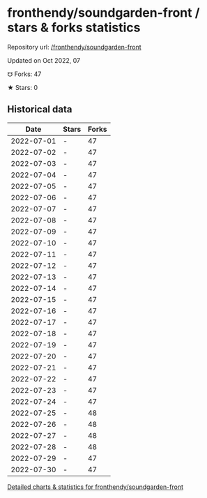 # fronthendy/soundgarden-front / stars & forks statistics

Repository url: [/fronthendy/soundgarden-front](https://github.com/fronthendy/soundgarden-front)

Updated on Oct 2022, 07

☋ Forks: 47

★ Stars: 0

## Historical data
| Date | Stars | Forks |
|------|-------|-------|
| 2022-07-01 | - | 47 | 
| 2022-07-02 | - | 47 | 
| 2022-07-03 | - | 47 | 
| 2022-07-04 | - | 47 | 
| 2022-07-05 | - | 47 | 
| 2022-07-06 | - | 47 | 
| 2022-07-07 | - | 47 | 
| 2022-07-08 | - | 47 | 
| 2022-07-09 | - | 47 | 
| 2022-07-10 | - | 47 | 
| 2022-07-11 | - | 47 | 
| 2022-07-12 | - | 47 | 
| 2022-07-13 | - | 47 | 
| 2022-07-14 | - | 47 | 
| 2022-07-15 | - | 47 | 
| 2022-07-16 | - | 47 | 
| 2022-07-17 | - | 47 | 
| 2022-07-18 | - | 47 | 
| 2022-07-19 | - | 47 | 
| 2022-07-20 | - | 47 | 
| 2022-07-21 | - | 47 | 
| 2022-07-22 | - | 47 | 
| 2022-07-23 | - | 47 | 
| 2022-07-24 | - | 47 | 
| 2022-07-25 | - | 48 | 
| 2022-07-26 | - | 48 | 
| 2022-07-27 | - | 48 | 
| 2022-07-28 | - | 48 | 
| 2022-07-29 | - | 47 | 
| 2022-07-30 | - | 47 | 


[Detailed charts & statistics for fronthendy/soundgarden-front](https://reviewgithub.com/rep/fronthendy/soundgarden-front)

